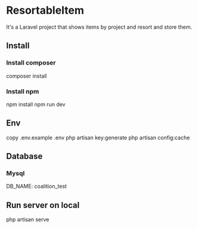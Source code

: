 # ResortableItem
It's a Laravel project that shows items by project and resort and store them.

## Install

### Install composer
composer install

### Install npm
npm install
npm run dev

## Env
copy .env.example .env
php artisan key:generate
php artisan config:cache

## Database

### Mysql
DB_NAME: coalition_test

## Run server on local
php artisan serve
